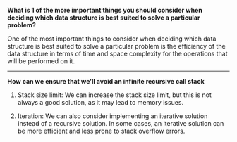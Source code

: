 **What is 1 of the more important things you should consider when deciding which data structure is best suited to solve a particular problem?**

One of the most important things to consider when deciding which data structure is best suited to solve a particular problem is the efficiency of the data structure in terms of time and space complexity for the operations that will be performed on it.

---

**How can we ensure that we’ll avoid an infinite recursive call stack**


1. Stack size limit: We can increase the stack size limit, but this is not always a good solution, as it may lead to memory issues.

2. Iteration: We can also consider implementing an iterative solution instead of a recursive solution. In some cases, an iterative solution can be more efficient and less prone to stack overflow errors.